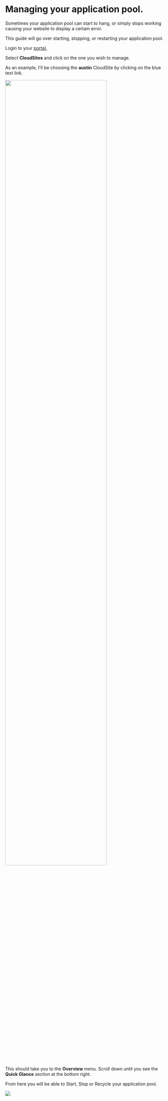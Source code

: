 # Managing your application pool.
Sometimes your application pool can start to hang, or simply stops working causing your website to display a certain error. 

This guide will go over starting, stopping, or restarting your application pool.



Login to your [portal.](https://my.gearhost.com/ "hosting portal.")

Select **CloudSites** and click on the one you wish to manage.

As an example, I'll be choosing the **austin** CloudSite by clicking on the blue text link.

<img src="https://raw.githubusercontent.com/GearHost/docs/master/Images/apppool1.png" width="80%" />




This should take you to the **Overview** menu. Scroll down until you see the **Quick Glance** section at the bottom right. 

From here you will be able to Start, Stop or Recycle your application pool. 

<img src="https://raw.githubusercontent.com/GearHost/docs/master/Images/apppool2.png"  />
